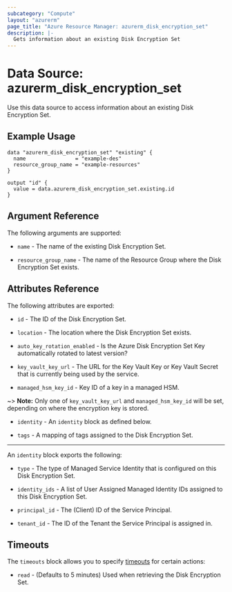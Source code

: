 ```yaml
---
subcategory: "Compute"
layout: "azurerm"
page_title: "Azure Resource Manager: azurerm_disk_encryption_set"
description: |-
  Gets information about an existing Disk Encryption Set
---
```


# Data Source: azurerm_disk_encryption_set

Use this data source to access information about an existing Disk Encryption Set.

## Example Usage

```hcl
data "azurerm_disk_encryption_set" "existing" {
  name                = "example-des"
  resource_group_name = "example-resources"
}

output "id" {
  value = data.azurerm_disk_encryption_set.existing.id
}
```

## Argument Reference

The following arguments are supported:

* `name` - The name of the existing Disk Encryption Set.

* `resource_group_name` - The name of the Resource Group where the Disk Encryption Set exists.

## Attributes Reference

The following attributes are exported:

* `id` - The ID of the Disk Encryption Set.

* `location` - The location where the Disk Encryption Set exists.

* `auto_key_rotation_enabled` - Is the Azure Disk Encryption Set Key automatically rotated to latest version?

* `key_vault_key_url` - The URL for the Key Vault Key or Key Vault Secret that is currently being used by the service.

* `managed_hsm_key_id` - Key ID of a key in a managed HSM.

~> **Note:** Only one of `key_vault_key_url` and `managed_hsm_key_id` will be set, depending on where the encryption key is stored.

* `identity` - An `identity` block as defined below.

* `tags` - A mapping of tags assigned to the Disk Encryption Set.

---

An `identity` block exports the following:

* `type` - The type of Managed Service Identity that is configured on this Disk Encryption Set.

* `identity_ids` - A list of User Assigned Managed Identity IDs assigned to this Disk Encryption Set.

* `principal_id` - The (Client) ID of the Service Principal.

* `tenant_id` - The ID of the Tenant the Service Principal is assigned in.

## Timeouts

The `timeouts` block allows you to specify [timeouts](https://www.terraform.io/language/resources/syntax#operation-timeouts) for certain actions:

* `read` - (Defaults to 5 minutes) Used when retrieving the Disk Encryption Set.
